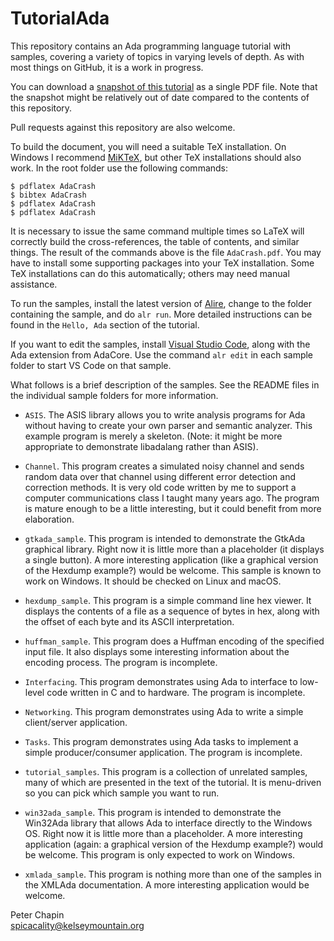 TutorialAda
===========

This repository contains an Ada programming language tutorial with samples, covering a variety
of topics in varying levels of depth. As with most things on GitHub, it is a work in progress.

You can download a [snapshot of this tutorial](http://www.pchapin.org/Ada/AdaCrash.pdf) as a
single PDF file. Note that the snapshot might be relatively out of date compared to the contents
of this repository.

Pull requests against this repository are also welcome.

To build the document, you will need a suitable TeX installation. On Windows I recommend
[MiKTeX](https://miktex.org/), but other TeX installations should also work. In the root folder
use the following commands:

    $ pdflatex AdaCrash
    $ bibtex AdaCrash
    $ pdflatex AdaCrash
    $ pdflatex AdaCrash

It is necessary to issue the same command multiple times so LaTeX will correctly build the
cross-references, the table of contents, and similar things. The result of the commands above is
the file `AdaCrash.pdf`. You may have to install some supporting packages into your TeX
installation. Some TeX installations can do this automatically; others may need manual
assistance.

To run the samples, install the latest version of [Alire](https://alire.ada.dev/), change to the
folder containing the sample, and do `alr run`. More detailed instructions can be found in the
`Hello, Ada` section of the tutorial.

If you want to edit the samples, install [Visual Studio Code](https://code.visualstudio.com/),
along with the Ada extension from AdaCore. Use the command `alr edit` in each sample folder to
start VS Code on that sample.

What follows is a brief description of the samples. See the README files in the individual
sample folders for more information.

* `ASIS`. The ASIS library allows you to write analysis programs for Ada without having to
  create your own parser and semantic analyzer. This example program is merely a skeleton.
  (Note: it might be more appropriate to demonstrate libadalang rather than ASIS).
  
* `Channel`. This program creates a simulated noisy channel and sends random data over that
  channel using different error detection and correction methods. It is very old code written by
  me to support a computer communications class I taught many years ago. The program is mature
  enough to be a little interesting, but it could benefit from more elaboration.
  
* `gtkada_sample`. This program is intended to demonstrate the GtkAda graphical library. Right
  now it is little more than a placeholder (it displays a single button). A more interesting
  application (like a graphical version of the Hexdump example?) would be welcome. This
  sample is known to work on Windows. It should be checked on Linux and macOS.

* `hexdump_sample`. This program is a simple command line hex viewer. It displays the contents
  of a file as a sequence of bytes in hex, along with the offset of each byte and its ASCII
  interpretation.
  
* `huffman_sample`. This program does a Huffman encoding of the specified input file. It also
  displays some interesting information about the encoding process. The program is incomplete.

* `Interfacing`. This program demonstrates using Ada to interface to low-level code written in C
  and to hardware. The program is incomplete.

* `Networking`. This program demonstrates using Ada to write a simple client/server application.

* `Tasks`. This program demonstrates using Ada tasks to implement a simple producer/consumer
  application. The program is incomplete.
  
* `tutorial_samples`. This program is a collection of unrelated samples, many of which are
  presented in the text of the tutorial. It is menu-driven so you can pick which sample you want
  to run.

* `win32ada_sample`. This program is intended to demonstrate the Win32Ada library that allows
  Ada to interface directly to the Windows OS. Right now it is little more than a placeholder. A
  more interesting application (again: a graphical version of the Hexdump example?) would be
  welcome. This program is only expected to work on Windows.
  
* `xmlada_sample`. This program is nothing more than one of the samples in the XMLAda
  documentation. A more interesting application would be welcome.


Peter Chapin  
spicacality@kelseymountain.org  
